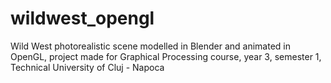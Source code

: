 # wildwest_opengl
Wild West photorealistic scene modelled in Blender and animated in OpenGL, project made for Graphical Processing course, year 3, semester 1, Technical University of Cluj - Napoca
